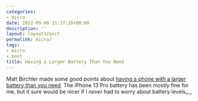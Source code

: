```yaml
---
categories:
- micro
date: 2022-09-06 21:37:28+00:00
description: ''
layout: layouts/post
permalink: micro/
tags:
- micro
- post
title: Having a Larger Battery Than You Need
---
```


Matt Birchler made some good points about [having a phone with a larger battery than you need](https://birchtree.me/blog/the-argument-for-excess-battery/). The iPhone 13 Pro battery has been mostly fine for me, but it sure would be nicer if I _never_ had to worry about battery levels_._